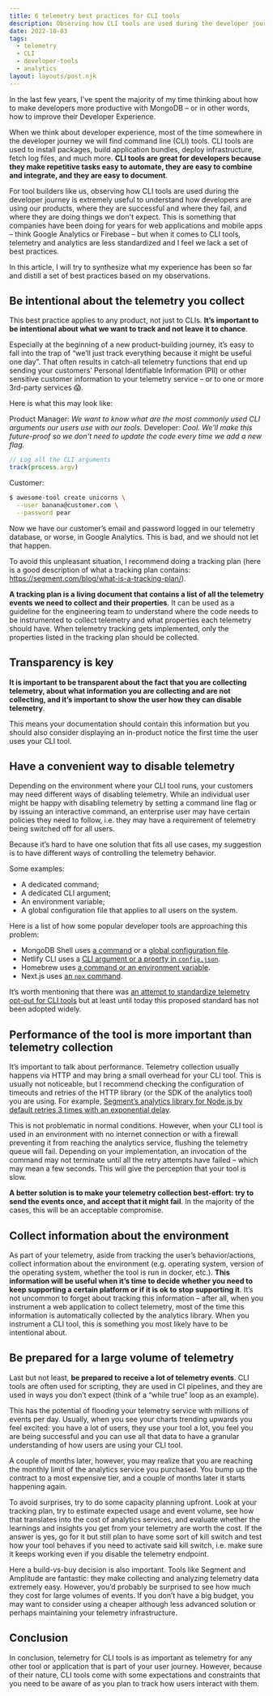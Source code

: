 ```yaml
---
title: 6 telemetry best practices for CLI tools
description: Observing how CLI tools are used during the developer journey is extremely useful to understand how developers are using our products. But what do we need to keep in mind to implement telemetry collection in CLI tools?
date: 2022-10-03
tags:
  - telemetry
  - CLI
  - developer-tools
  - analytics
layout: layouts/post.njk
---
```


In the last few years, I've spent the majority of my time thinking about how to make developers more productive with MongoDB – or in other words, how to improve their Developer Experience.

When we think about developer experience, most of the time somewhere in the developer journey we will find command line (CLI) tools. CLI tools are used to install packages, build application bundles, deploy infrastructure, fetch log files, and much more. **CLI tools are great for developers because they make repetitive tasks easy to automate, they are easy to combine and integrate, and they are easy to document**.

For tool builders like us, observing how CLI tools are used during the developer journey is extremely useful to understand how developers are using our products, where they are successful and where they fail, and where they are doing things we don't expect. This is something that companies have been doing for years for web applications and mobile apps – think Google Analytics or Firebase – but when it comes to CLI tools, telemetry and analytics are less standardized and I feel we lack a set of best practices.

In this article, I will try to synthesize what my experience has been so far and distill a set of best practices based on my observations.

## Be intentional about the telemetry you collect

This best practice applies to any product, not just to CLIs. **It’s important to be intentional about what we want to track and not leave it to chance**.

Especially at the beginning of a new product-building journey, it’s easy to fall into the trap of “we’ll just track everything because it might be useful one day”. That often results in catch-all telemetry functions that end up sending your customers’ Personal Identifiable Information (PII) or other sensitive customer information to your telemetry service – or to one or more 3rd-party services 😱.

Here is what this may look like:

<div class="card">
<div class="card-body">

Product Manager: *We want to know what are the most commonly used CLI arguments our users use with our tools.*
Developer: *Cool. We'll make this future-proof so we don't need to update the code every time we add a new flag.*

```javascript
// Log all the CLI arguments
track(process.argv)
```
Customer:

```bash
$ awesome-tool create unicorns \
  --user banana@customer.com \
  --password pear
```
Now we have our customer’s email and password logged in our telemetry database, or worse, in Google Analytics. This is bad, and we should not let that happen.
</div>
</div>

To avoid this unpleasant situation, I recommend doing a tracking plan (here is a good description of what a tracking plan contains: https://segment.com/blog/what-is-a-tracking-plan/).

**A tracking plan is a living document that contains a list of all the telemetry events we need to collect and their properties**. It can be used as a guideline for the engineering team to understand where the code needs to be instrumented to collect telemetry and what properties each telemetry should have. When telemetry tracking gets implemented, only the properties listed in the tracking plan should be collected.

## Transparency is key

**It is important to be transparent about the fact that you are collecting telemetry, about what information you are collecting and are not collecting, and it’s important to show the user how they can disable telemetry**.

This means your documentation should contain this information but you should also consider displaying an in-product notice the first time the user uses your CLI tool.

## Have a convenient way to disable telemetry

Depending on the environment where your CLI tool runs, your customers may need different ways of disabling telemetry. While an individual user might be happy with disabling telemetry by setting a command line flag or by issuing an interactive command, an enterprise user may have certain policies they need to follow, i.e. they may have a requirement of telemetry being switched off for all users.

Because it’s hard to have one solution that fits all use cases, my suggestion is to have different ways of controlling the telemetry behavior.

Some examples:
 * A dedicated command;
 * A dedicated CLI argument;
 * An environment variable;
 * A global configuration file that applies to all users on the system.

Here is a list of how some popular developer tools are approaching this problem:

 * MongoDB Shell uses [a command](https://www.mongodb.com/docs/mongodb-shell/telemetry/) or a [global configuration file](https://www.mongodb.com/docs/mongodb-shell/reference/configure-shell-settings-global/#configurable-settings).
 * Netlify CLI uses a [CLI argument or a proerty in `config.json`](https://docs.netlify.com/cli/get-started/#usage-data-collection).
 * Homebrew uses [a command or an environment variable](https://github.com/Homebrew/brew/blob/master/docs/Analytics.md).
 * Next.js uses [an `npx` command](https://nextjs.org/telemetry).

It’s worth mentioning that there was [an attempt to standardize telemetry opt-out for CLI tools](https://consoledonottrack.com/) but at least until today this proposed standard has not been adopted widely.

## Performance of the tool is more important than telemetry collection

It’s important to talk about performance. Telemetry collection usually happens via HTTP and may bring a small overhead for your CLI tool. This is usually not noticeable, but I recommend checking the configuration of timeouts and retries of the HTTP library (or the SDK of the analytics tool) you are using. For example, [Segment’s analytics library for Node.js by default retries 3 times with an exponential delay](https://github.com/segmentio/analytics-node/blob/00c88ef91547f3e6ebd79b2e92e911c65fdc65fc/index.js#L62).

This is not problematic in normal conditions. However, when your CLI tool is used in an environment with no internet connection or with a firewall preventing it from reaching the analytics service, flushing the telemetry queue will fail. Depending on your implementation, an invocation of the command may not terminate until all the retry attempts have failed – which may mean a few seconds. This will give the perception that your tool is slow.

**A better solution is to make your telemetry collection best-effort: try to send the events once, and accept that it might fail**. In the majority of the cases, this will be an acceptable compromise.

## Collect information about the environment

As part of your telemetry, aside from tracking the user’s behavior/actions, collect information about the environment (e.g. operating system, version of the operating system, whether the tool is run in docker, etc.). **This information will be useful when it’s time to decide whether you need to keep supporting a certain platform or if it is ok to stop supporting it**. It’s not uncommon to forget about tracking this information – after all, when you instrument a web application to collect telemetry, most of the time this information is automatically collected by the analytics library. When you instrument a CLI tool, this is something you most likely have to be intentional about.

## Be prepared for a large volume of telemetry

Last but not least, **be prepared to receive a lot of telemetry events**. CLI tools are often used for scripting, they are used in CI pipelines, and they are used in ways you don’t expect (think of a “while true” loop as an example).

This has the potential of flooding your telemetry service with millions of events per day. Usually, when you see your charts trending upwards you feel excited: you have a lot of users, they use your tool a lot, you feel you are being successful and you can use all that data to have a granular understanding of how users are using your CLI tool.

A couple of months later, however, you may realize that you are reaching the monthly limit of the analytics service you purchased. You bump up the contract to a most expensive tier, and a couple of months later it starts happening again.

To avoid surprises, try to do some capacity planning upfront. Look at your tracking plan, try to estimate expected usage and event volume, see how that translates into the cost of analytics services, and evaluate whether the learnings and insights you get from your telemetry are worth the cost. If the answer is yes, go for it but still plan to have some sort of kill switch and test how your tool behaves if you need to activate said kill switch, i.e. make sure it keeps working even if you disable the telemetry endpoint.

Here a build-vs-buy decision is also important. Tools like Segment and Amplitude are fantastic: they make collecting and analyzing telemetry data extremely easy. However, you’d probably be surprised to see how much they cost for large volumes of events. If you don’t have a big budget, you may want to consider using a cheaper although less advanced solution or perhaps maintaining your telemetry infrastructure.

## Conclusion

In conclusion, telemetry for CLI tools is as important as telemetry for any other tool or application that is part of your user journey. However, because of their nature, CLI tools come with some expectations and constraints that you need to be aware of as you plan to track how users interact with them.